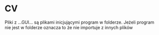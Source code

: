 # CV
Pliki z ...GUI... są plikami inicjującymi program w folderze. Jeżeli program nie jest w folderze oznacza to że nie importuje z innych plików
